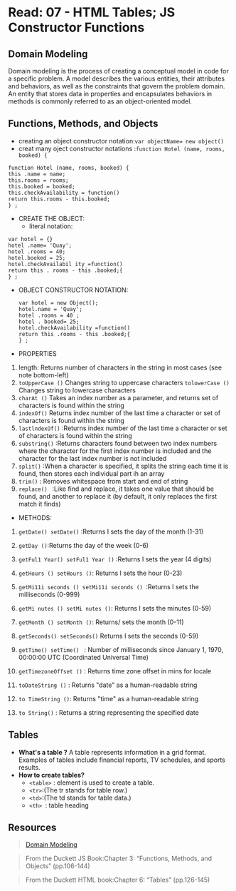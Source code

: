 # Read: 07 - HTML Tables; JS Constructor Functions
## Domain Modeling

Domain modeling is the process of creating a conceptual model in code for a specific problem. A model describes the various entities, their attributes and behaviors, 
as well as the constraints that govern the problem domain. An entity that stores data in properties and encapsulates behaviors in methods is commonly referred to as 
an object-oriented model.

## Functions, Methods, and Objects
+ creating an object constructor notation:`var objectName= new object()`
+ creat many oject constructor notations :`function Hotel (name, rooms, booked) {`
```
function Hotel (name, rooms, booked) {
this .name = name;
this.rooms = rooms;
this.booked = booked;
this.checkAvailability = function()
return this.rooms - this.booked;
} ;
```
+ CREATE THE OBJECT:
   + literal notation:            
 ```
var hotel = {}                            
hotel .name= 'Quay';
hotel .rooms = 40;
hotel.booked = 25;
hotel.checkAvailabil ity =function()
return this . rooms - this .booked;{
} ;
```


+ OBJECT CONSTRUCTOR NOTATION:
   
   
   ```
   var hotel = new Object();
  hotel.name = 'Quay';
  hotel .rooms = 40 ;
  hotel . booked= 25;
  hotel.checkAvailability =function()
   return this .rooms - this .booked;{
   } ;
    ```


+ PROPERTIES

1. length: Returns number of characters in the string in most cases (see note bottom-left)
2. `toUpperCase ()` Changes string to uppercase characters
   `tolowerCase ()` Changes string to lowercase characters
3. `charAt ()` Takes an index number as a parameter, and returns set of characters is found within the string
4. `indexOf()` Returns index number of the last time a character or set of characters is found within the string
5. `lastlndexOf()` :Returns index number of the last time a character or set of characters is found within the string
6. `substring()` :Returns characters found between two index numbers where the character for the first index number is included and the character for the last index number is           not included
7. `split()` :When a character is specified, it splits the string each time it is found, then stores each individual part ih an array
8. `trim()` : Removes whitespace from start and end of string
9. `replace() ` :Like find and replace, it takes one value that should be found, and another to replace it (by default, it only replaces the first match it finds)


+ METHODS:
1. `getDate() setDate()` :Returns I sets the day of the month (1-31)

2. `getDay ()`:Returns the day of the week (0-6)
3. `getFul1 Year() setFul1 Year ()` :Returns I sets the year (4 digits)
4. `getHours () setHours ()`: Returns I sets the hour (0-23)
5. `getMi11i seconds () setMi11i seconds () `:Returns I sets the milliseconds (0-999)
6. `getMi nutes () setMi nutes ()`: Returns I sets the minutes (0-59)
7. `getMonth () setMonth ()`:  Returns/ sets the month (0-11)
8. `getSeconds() setSeconds()` Returns I sets the seconds (0-59) 
9. `getTime() setTime() ` : Number of milliseconds since January 1, 1970, 00:00:00 UTC (Coordinated Universal Time)
10. `getTimezoneOffset ()` : Returns time zone offset in mins for locale
11. `toDateString ()` : Returns "date" as a human-readable string
12. `to TimeString ()`: Returns "time" as a human-readable string
13. `to String()` : Returns a string representing the specified date

## Tables
 + **What's a table ?**
   A table represents information in a grid format. Examples of tables include financial reports, TV schedules, and sports results.
 +  **How to create tables?**
    +  `<table>` : element is used to create a table.
    + ` <tr> `:(The tr stands for table row.)
    + ` <td> `:(The td stands for table data.)
    +  `<th> `: table heading

## Resources 
> [Domain Modeling](https://github.com/codefellows/domain_modeling#domain-modeling)

> From the Duckett JS Book:Chapter 3: “Functions, Methods, and Objects” (pp.106-144)

> From the Duckett HTML book:Chapter 6: “Tables” (pp.126-145)
